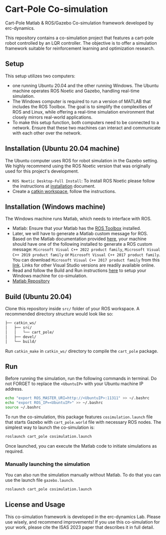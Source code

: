 # Cart-Pole Co-simulation
Cart-Pole Matlab & ROS/Gazebo Co-simulation framework developed by erc-dynamics.

This repository contains a co-simulation project that features a cart-pole robot controlled by an LQR controller. The objective is to offer a simulation framework suitable for reinforcement learning and optimization research.

## Setup
This setup utilizes two computers: 
- one running Ubuntu 20.04 and the other running Windows. The Ubuntu machine operates ROS Noetic and Gazebo, handling real-time simulation. 
- The Windows computer is required to run a version of MATLAB that includes the ROS Toolbox. The goal is to simplify the complexities of ROS and Linux, while offering a real-time simulation environment that closely mirrors real-world applications.
- To make this setup function, both computers need to be connected to a network. Ensure that these two machines can interact and communicate with each other over the network.

## Installation (Ubuntu 20.04 machine)

The Ubuntu computer uses ROS for robot simulation in the Gazebo setting. We highly recommend using the ROS Noetic version that was originally used for this project's development.
- `ROS Noetic Desktop-Full Install`: To install ROS Noetic please follow the instructions at [installation](https://wiki.ros.org/noetic/Installation/Ubuntu) document.
- Create a [catkin workspace](https://wiki.ros.org/catkin/Tutorials/create_a_workspace), follow the instructions.

## Installation (Windows machine)
The Windows machine runs Matlab, which needs to interface with ROS.
- Matlab: Ensure that your Matlab has the [ROS Toolbox](https://www.mathworks.com/products/ros.html) installed.
- Later, we will have to generate a Matlab custom message for ROS.  Based on the Matlab documentation provided [here](https://www.mathworks.com/support/requirements/supported-compilers.html), your machine should have one of the following installed to generate a ROS custom message: `Microsoft Visual C++ 2022 product family`, `Microsoft Visual C++ 2019 product family` or `Microsoft Visual C++ 2017 product family`. You can download `Microsoft Visual C++ 2017 product family` from this [link](https://learn.microsoft.com/en-ca/visualstudio/releasenotes/vs2017-relnotes). Links for other Visual Studio versions are readily available online.
- Read and follow the Build and Run instructions [here](https://github.com/erc-dynamics/Matlab_cart_pole_cosimulation/blob/main/README.md#build-windows) to setup your Windows machine for co-simulation.
- [Matlab Repository](https://github.com/erc-dynamics/Matlab_cart_pole_cosimulation.git)

## Build (Ubuntu 20.04)
Clone this repository inside `src/` folder of your ROS workspace. A recommended directory structure would look like so:

```bash
├── catkin_ws/
│   ├── src/
│   │   └── cart_pole/
│   ├── devel/
│   └── build/
```

Run `catkin_make` in `catkin_ws/` directory to compile the `cart_pole` package.

## Run
Before running the simulation, run the following commands in terminal. Do not FORGET to replace the `<UbuntuIP>` with your Ubuntu machine IP address.

```bash
echo "export ROS_MASTER_URI=http://<UbuntuIP>:11311" >> ~/.bashrc
echo "export ROS_IP=<UbuntuIP>" >> ~/.bashrc
source ~/.bashrc
```

To run the co-simulation, this package features `cosimulation.launch` file that starts Gazebo with `cart_pole.world` file with necessary ROS nodes. The simplest way to launch the co-simulation is:

```bash
roslaunch cart_pole cosimulation.launch
```

Once launched, you can execute the Matlab code to initiate simulations as required.

### Manually launching the simulation
You can also run the simulation manually without Matlab. To do that you can use the launch file `gazebo.launch`. 

```bash
roslaunch cart_pole cosimulation.launch
```

## License and Usage
This co-simulation framework is developed in the erc-dynamics Lab. Please use wisely, and recommend improvements!
If you use this co-simulation for your work, please cite the ISAS 2023 paper that describes it in full detail.
